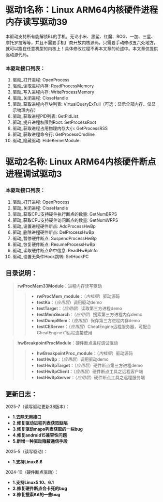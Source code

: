 # 驱动1名称：Linux ARM64内核硬件进程内存读写驱动39
本驱动支持所有能解锁BL的手机，无论小米、黑鲨、红魔、ROG、一加、三星、摩托罗拉等等，并且不需要手机厂商开放内核源码。只需要手动修改五六处地方，就可以跑在任意机型的内核上！具体修改过程不再本文章的论述中。本文章仅提供驱动源代码。

### 本驱动接口列表：
1.  驱动_打开进程: OpenProcess
2.  驱动_读取进程内存: ReadProcessMemory
3.  驱动_写入进程内存: WriteProcessMemory
4.  驱动_关闭进程: CloseHandle
5.  驱动_获取进程内存块列表: VirtualQueryExFull（可选：显示全部内存、仅显示物理内存）
6.  驱动_获取进程PID列表: GetPidList
7.  驱动_提升进程权限到Root: SetProcessRoot
8.  驱动_获取进程占用物理内存大小: GetProcessRSS
9.  驱动_获取进程命令行: GetProcessCmdline
10.  驱动_隐藏驱动: HideKernelModule

# 驱动2名称: Linux ARM64内核硬件断点进程调试驱动3
### 本驱动接口列表：
1.  驱动_打开进程: OpenProcess
2.  驱动_关闭进程: CloseHandle
3.  驱动_获取CPU支持硬件执行断点的数量: GetNumBRPS
4.  驱动_获取CPU支持硬件访问断点的数量: GetNumWRPS
5.  驱动_设置进程硬件断点: AddProcessHwBp
6.  驱动_删除进程硬件断点: DelProcessHwBp
7.  驱动_暂停硬件断点: SuspendProcessHwBp
8.  驱动_恢复硬件断点: ResumeProcessHwBp
9.  驱动_读取硬件断点命中信息: ReadHwBpInfo
10. 驱动_设置无条件Hook跳转: SetHookPC

## 目录说明：
> **rwProcMem33Module**：进程内存读写驱动
>>* **rwProcMem_module**：（*内核层*）驱动源码
>>* **testKo**：（*应用层*）调用驱动demo
>>* **testTarge**t：（*应用层*）读取第三方进程demo
>>* **testMemSearch**：（*应用层*）搜索第三方进程内存demo
>>* **testDumpMem**：（*应用层*）保存第三方进程内存demo
>>* **testCEServer**：（*应用层*）CheatEngine远程服务器，可配合CheatEngine7.1远程连接使用

> **hwBreakpointProcModule**：硬件断点进程调试驱动
>>* **hwBreakpointProc_module**：（*内核层*）驱动源码
>>* **testHwBp**：（*应用层*）调用驱动demo
>>* **testHwBpTarget**：（*应用层*）硬件断点第三方进程demo
>>* **testHwBpClient**：（*应用层*）硬件断点工具之远程客户端
>>* **testHwBpServer**：（*应用层*）硬件断点工具之远程服务端

## 更新日志：
2025-7（读写驱动更新38版本）：
  * **1.去除无用接口**
  * **2.修复驱动进程列表获取缺陷**
  * **3.修复驱动maps列表获取的一些bug**
  * **4.修复android15兼容性问题**
  * **5.新增一种驱动隐蔽通信手段**
  
2025-5（读写驱动）：
  * **1.支持Linux6.6**

2024-10（硬件断点驱动）：
  * **1.支持Linux5.10、6.1**
  * **2.修复硬件断点会卡死的bug**
  * **3.修复搜索Kit的一些bug**
